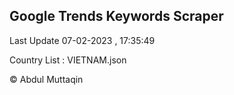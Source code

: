 

## Google Trends Keywords Scraper 
 
Last Update 07-02-2023 , 17:35:49

Country List :
VIETNAM.json



© Abdul Muttaqin 
